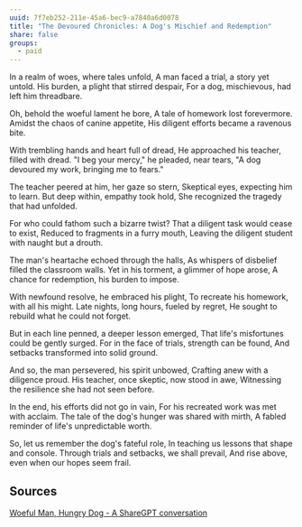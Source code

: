 ```yaml
---
uuid: 7f7eb252-211e-45a6-bec9-a7840a6d0078
title: "The Devoured Chronicles: A Dog's Mischief and Redemption"
share: false
groups:
  - paid
---
```

In a realm of woes, where tales unfold,
A man faced a trial, a story yet untold.
His burden, a plight that stirred despair,
For a dog, mischievous, had left him threadbare.

Oh, behold the woeful lament he bore,
A tale of homework lost forevermore.
Amidst the chaos of canine appetite,
His diligent efforts became a ravenous bite.

With trembling hands and heart full of dread,
He approached his teacher, filled with dread.
"I beg your mercy," he pleaded, near tears,
"A dog devoured my work, bringing me to fears."

The teacher peered at him, her gaze so stern,
Skeptical eyes, expecting him to learn.
But deep within, empathy took hold,
She recognized the tragedy that had unfolded.

For who could fathom such a bizarre twist?
That a diligent task would cease to exist,
Reduced to fragments in a furry mouth,
Leaving the diligent student with naught but a drouth.

The man's heartache echoed through the halls,
As whispers of disbelief filled the classroom walls.
Yet in his torment, a glimmer of hope arose,
A chance for redemption, his burden to impose.

With newfound resolve, he embraced his plight,
To recreate his homework, with all his might.
Late nights, long hours, fueled by regret,
He sought to rebuild what he could not forget.

But in each line penned, a deeper lesson emerged,
That life's misfortunes could be gently surged.
For in the face of trials, strength can be found,
And setbacks transformed into solid ground.

And so, the man persevered, his spirit unbowed,
Crafting anew with a diligence proud.
His teacher, once skeptic, now stood in awe,
Witnessing the resilience she had not seen before.

In the end, his efforts did not go in vain,
For his recreated work was met with acclaim.
The tale of the dog's hunger was shared with mirth,
A fabled reminder of life's unpredictable worth.

So, let us remember the dog's fateful role,
In teaching us lessons that shape and console.
Through trials and setbacks, we shall prevail,
And rise above, even when our hopes seem frail.

## Sources

[Woeful Man, Hungry Dog - A ShareGPT conversation](https://sharegpt.com/c/MoTC863)